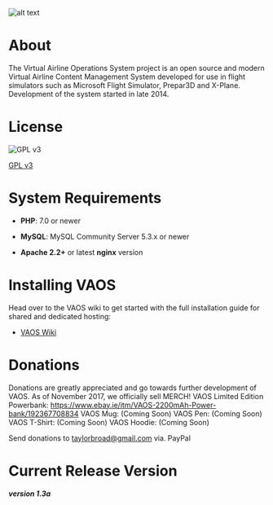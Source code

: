 ![alt text](https://i.imgur.com/53yyaeT.png)

# About

The Virtual Airline Operations System project is an open source and modern Virtual Airline Content Management System developed for use in flight simulators such as Microsoft Flight Simulator, Prepar3D and X-Plane. Development of the system started in late 2014.


# License

![GPL v3](https://www.gnu.org/graphics/gplv3-127x51.png)

[GPL v3](https://www.gnu.org/licenses/quick-guide-gplv3.en.html)



# System Requirements

- **PHP**: 7.0 or newer

- **MySQL**: MySQL Community Server 5.3.x or newer

- **Apache 2.2+** or latest **nginx** version

# Installing VAOS

Head over to the VAOS wiki to get started with the full installation guide for shared and dedicated hosting:
* [VAOS Wiki](https://github.com/FSVAOS/VAOS/wiki/Installation-Guide)

# Donations
Donations are greatly appreciated and go towards further development of VAOS. As of November 2017, we officially sell MERCH!
VAOS Limited Edition Powerbank: https://www.ebay.ie/itm/VAOS-2200mAh-Power-bank/192367708834
VAOS Mug: (Coming Soon)
VAOS Pen: (Coming Soon)
VAOS T-Shirt: (Coming Soon)
VAOS Hoodie: (Coming Soon)

Send donations to taylorbroad@gmail.com via. PayPal

# Current Release Version
##### version 1.3a
